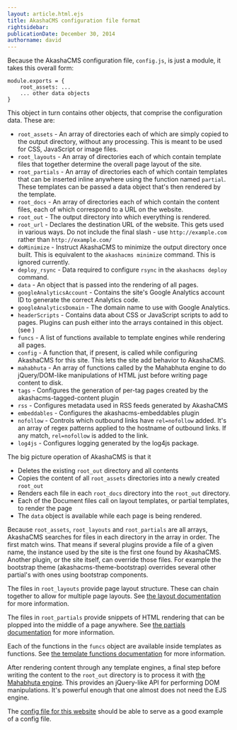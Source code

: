 ```yaml
---
layout: article.html.ejs
title: AkashaCMS configuration file format
rightsidebar:
publicationDate: December 30, 2014
authorname: david
---
```


Because the AkashaCMS configuration file, `config.js`, is just a module, it takes this overall form:

    module.exports = {
        root_assets: ...
        ... other data objects
    }

This object in turn contains other objects, that comprise the configuration data.  These are:

* `root_assets` - An array of directories each of which are simply copied to the output directory, without any processing.  This is meant to be used for CSS, JavaScript or image files.
* `root_layouts` - An array of directories each of which contain template files that together determine the overall page layout of the site.
* `root_partials` - An array of directories each of which contain templates that can be inserted inline anywhere using the function named `partial`.  These templates can be passed a data object that's then rendered by the template.
* `root_docs` - An array of directories each of which contain the content files, each of which correspond to a URL on the website.
* `root_out` - The output directory into which everything is rendered.
* `root_url` - Declares the destination URL of the website.  This gets used in various ways.  Do not include the final slash - use `http://example.com` rather than `http://example.com/`
* `doMinimize` - Instruct AkashaCMS to minimize the output directory once built.  This is equivalent to the `akashacms minimize` command.  This is ignored currently.
* `deploy_rsync` - Data required to configure `rsync` in the `akashacms deploy` command.
* `data` - An object that is passed into the rendering of all pages.
* `googleAnalyticsAccount` - Contains the site's Google Analytics account ID to generate the correct Analytics code.
* `googleAnalyticsDomain` - The domain name to use with Google Analytics.
* `headerScripts` - Contains data about CSS or JavaScript scripts to add to pages.  Plugins can push either into the arrays contained in this object. (see [](/documents/css-js.html))
* `funcs` - A list of functions available to template engines while rendering all pages.
* `config` - A function that, if present, is called while configuring AkashaCMS for this site.  This lets the site add behavior to AkashaCMS.
* `mahabhuta` - An array of functions called by the Mahabhuta engine to do jQuery/DOM-like manipulations of HTML just before writing page content to disk.
* `tags` - Configures the generation of per-tag pages created by the akashacms-tagged-content plugin
* `rss` - Configures metadata used in RSS feeds generated by AkashaCMS
* `embeddables` - Configures the akashacms-embeddables plugin
* `nofollow` - Controls which outbound links have `rel=nofollow` added.  It's an array of regex patterns applied to the hostname of outbound links.  If any match, `rel=nofollow` is added to the link.
* `log4js` - Configures logging generated by the log4js package.


The big picture operation of AkashaCMS is that it

* Deletes the existing `root_out` directory and all contents
* Copies the content of all `root_assets` directories into a newly created `root_out`
* Renders each file in each `root_docs` directory into the `root_out` directory.
* Each of the Document files call on layout templates, or partial templates, to render the page
* The `data` object is available while each page is being rendered.

Because `root_assets`, `root_layouts` and `root_partials` are all arrays, AkashaCMS searches for files in each directory in the array in order.  The first match wins.  That means if several plugins provide a file of a given name, the instance used by the site is the first one found by AkashaCMS.  Another plugin, or the site itself, can override those files.  For example the bootstrap theme (akashacms-theme-bootstrap) overrides several other partial's with ones using bootstrap components.

The files in `root_layouts` provide page layout structure.  These can chain together to allow for multiple page layouts.  See [the layout documentation](../layout/index.html) for more information.

The files in `root_partials` provide snippets of HTML rendering that can be plopped into the middle of a page anywhere.  See [the partials documentation](../layout/partials.html) for more information.

Each of the functions in the `funcs` object are available inside templates as functions.  See [the template functions documentation](../layout/template-functions.html) for more information.

After rendering content through any template engines, a final step before writing the content to the `root_out` directory is to process it with [the Mahabhuta engine](../documents/mahabhuta.html).  This provides an jQuery-like API for performing DOM manipulations.  It's powerful enough that one almost does not need the EJS engine.

The [config file for this website](https://github.com/robogeek/akashacms-website/blob/master/config.js) should be able to serve as a good example of a config file.
